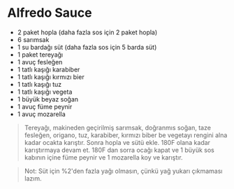 # Alfredo Sauce

- 2 paket hopla (daha fazla sos için 2 paket hopla)
- 6 sarımsak
- 1 su bardağı süt (daha fazla sos için 5 barda süt)
- 1 paket tereyağı
- 1 avuç fesleğen
- 1 tatlı kaşığı karabiber
- 1 tatlı kaşığı kırmızı bier
- 1 tatlı kaşığı tuz
- 1 tatlı kaşığı vegeta
- 1 büyük beyaz soğan
- 1 avuç füme peynir
- 1 avuç mozarella

>Tereyağı, makineden geçirilmiş sarımsak, doğranmıs soğan, taze fesleğen, origano, tuz, karabiber, kırmızı biber be vegetayı rengini alna kadar ocakta karıştır.
Sonra hopla ve sütü ekle. 180F olana kadar karıştırmaya devam et.
180F dan sorra ocağı kapat ve 1 büyük sos kabının içine füme peynir ve 1 mozarella koy ve karıştır.

>Not: Süt için %2'den fazla yağı olmasın, çünkü yağ yukarı çıkmaması lazım.
